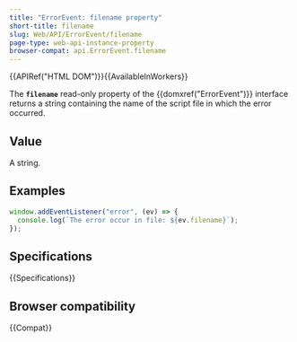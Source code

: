 ```yaml
---
title: "ErrorEvent: filename property"
short-title: filename
slug: Web/API/ErrorEvent/filename
page-type: web-api-instance-property
browser-compat: api.ErrorEvent.filename
---
```


{{APIRef("HTML DOM")}}{{AvailableInWorkers}}

The **`filename`** read-only property of the {{domxref("ErrorEvent")}} interface returns a string containing the name of the script file in which the error occurred.

## Value

A string.

## Examples

```js
window.addEventListener("error", (ev) => {
  console.log(`The error occur in file: ${ev.filename}`);
});
```

## Specifications

{{Specifications}}

## Browser compatibility

{{Compat}}
